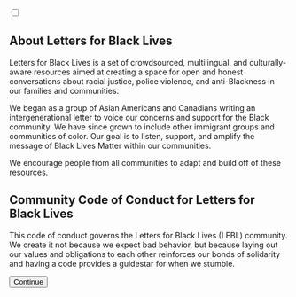 <input type="checkbox" id="chck2" />

## About Letters for Black Lives

<div class="onboarding__step-content">

Letters for Black Lives is a set of crowdsourced, multilingual, and culturally-aware resources aimed at creating a space for open and honest conversations about racial justice, police violence, and anti-Blackness in our families and communities.

We began as a group of Asian Americans and Canadians writing an intergenerational letter to voice our concerns and support for the Black community. We have since grown to include other immigrant groups and communities of color. Our goal is to listen, support, and amplify the message of Black Lives Matter within our communities.

We encourage people from all communities to adapt and build off of these resources.

## Community Code of Conduct for Letters for Black Lives

This code of conduct governs the Letters for Black Lives (LFBL) community. We create it not because we expect bad behavior, but because laying out our values and obligations to each other reinforces our bonds of solidarity and having a code provides a guidestar for when we stumble.

<button data-next-step="4">Continue</button>
</div>
